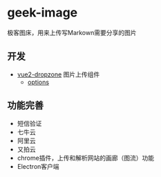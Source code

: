 # geek-image
极客图床，用来上传写Markown需要分享的图片











## 开发

* [vue2-dropzone](https://rowanwins.github.io/vue-dropzone/docs/dist/#/installation) 图片上传组件
  * [options](https://www.dropzonejs.com/#configuration-options) 







## 功能完善

* 短信验证
* 七牛云
* 阿里云
* 又拍云
* chrome插件，上传和解析网站的画廊（图流）功能
* Electron客户端